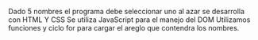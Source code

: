 Dado 5 nombres el programa debe seleccionar uno al azar
se desarrolla con HTML Y CSS
Se utiliza JavaScript para el manejo del DOM
Utilizamos funciones y ciclo for para cargar el areglo que contendra los nombres.
